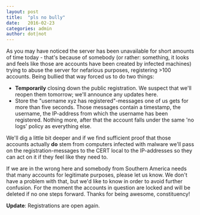 ```yaml
---
layout: post
title:  "pls no bully"
date:   2016-02-23
categories: admin
author: dot|not
---
```

As you may have noticed the server has been unavailable for short amounts of
time today - that's because of somebody (or rather: something, it looks and
feels like those are accounts have been created by infected machines) trying to
abuse the server for nefarious purposes, registering >100 accounts. Being
bullied that way forced us to do two things:

* **Temporarily** closing down the public registration. We suspect that we'll reopen them tomorrow; we'll announce any updates here.
* Store the "username xyz has registered"-messages one of us gets for more than five seconds. Those messages contain a timestamp, the username, the IP-address from which the username has been registered. Nothing more, after that the account falls under the same 'no logs' policy as everything else.

We'll dig a little bit deeper and if we find sufficient proof that those
accounts actually **do** stem from computers infected with malware we'll pass
on the registration-messages to the CERT local to the IP-addresses so they can
act on it if they feel like they need to.

If we are in the wrong here and somebody from Southern America needs that many
accounts for legitimate purposes, please let us know. We don't have a problem
with that, but we'd like to know in order to avoid further confusion. For the
moment the accounts in question are locked and will be deleted if no one steps
forward. Thanks for being awesome, constituency!

**Update**: Registrations are open again.
